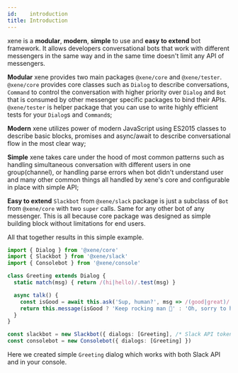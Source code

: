 ```yaml
---
id:    introduction
title: Introduction
---
```


xene is a **modular**, **modern**, **simple** to use and **easy to extend** bot framework. It allows developers conversational bots that work with different messengers in the same way and in the same time doesn't limit any API of messengers.

**Modular** xene provides two main packages `@xene/core` and `@xene/tester`. `@xene/core` provides core classes such as `Dialog` to describe conversations, `Command` to control the conversation with higher priority over `Dialog` and `Bot` that is consumed by other messenger specific packages to bind their APIs. `@xene/tester` is helper package that you can use to write highly efficient tests for your `Dialog`s and `Command`s;

**Modern** xene utilizes power of modern JavaScript using ES2015 classes to describe basic blocks, promises and async/await to describe conversational flow in the most clear way;

**Simple** xene takes care under the hood of most common patterns such as handling simultaneous conversation with different users in one group(channel), or handling parse errors when bot didn't understand user and many other common things all handled by xene's core and configurable in place with simple API;

**Easy to extend** `Slackbot` from `@xene/slack` package is just a subclass of `Bot` from `@xene/core` with two `super` calls. Same for any other bot of any messenger. This is all because core package was designed as simple building block without limitations for end users.


All that together results in this simple example.

```ts
import { Dialog } from '@xene/core'
import { Slackbot } from '@xene/slack'
import { Consolebot } from '@xene/console'

class Greeting extends Dialog {
  static match(msg) { return /(hi|hello)/.test(msg) }

  async talk() {
    const isGood = await this.ask('Sup, human?', msg => /(good|great)/.test(msg))
    return this.message(isGood ? 'Keep rocking man 🤘' : 'Oh, sorry to hear...')
  }
}

const slackbot = new Slackbot({ dialogs: [Greeting], /* Slack API tokens */ })
const consolebot = new Consolebot({ dialogs: [Greeting] })
```

Here we created simple `Greeting` dialog which works with both Slack API and in your console.
